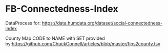 # FB-Connectedness-Index
 DataProcess for: https://data.humdata.org/dataset/social-connectedness-index
 
 
 County Map CODE to NAME with SET provided by:https://github.com/ChuckConnell/articles/blob/master/fips2county.tsv
